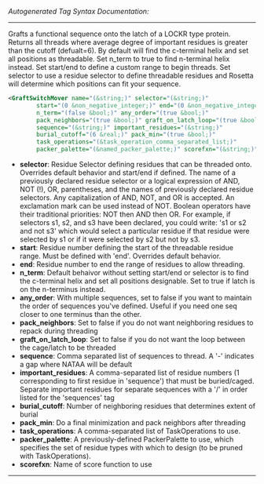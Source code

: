 <!-- THIS IS AN AUTOGENERATED FILE: Don't edit it directly, instead change the schema definition in the code itself. -->

_Autogenerated Tag Syntax Documentation:_

---
Grafts a functional sequence onto the latch of a LOCKR type protein. Returns all threads where average degree of important residues is greater than the cutoff (defualt=6).  By default will find the c-terminal helix and set all positions as threadable.  Set n_term to true to find n-terminal helix instead.  Set start/end to define a custom range to begin threads.  Set selector to use a residue selector to define threadable residues and Rosetta will determine which positions can fit your sequence.

```xml
<GraftSwitchMover name="(&string;)" selector="(&string;)"
        start="(0 &non_negative_integer;)" end="(0 &non_negative_integer;)"
        n_term="(false &bool;)" any_order="(true &bool;)"
        pack_neighbors="(true &bool;)" graft_on_latch_loop="(true &bool;)"
        sequence="(&string;)" important_residues="(&string;)"
        burial_cutoff="(6 &real;)" pack_min="(true &bool;)"
        task_operations="(&task_operation_comma_separated_list;)"
        packer_palette="(&named_packer_palette;)" scorefxn="(&string;)" />
```

-   **selector**: Residue Selector defining residues that can be threaded onto.  Overrides default behavior and start/end if defined. The name of a previously declared residue selector or a logical expression of AND, NOT (!), OR, parentheses, and the names of previously declared residue selectors. Any capitalization of AND, NOT, and OR is accepted. An exclamation mark can be used instead of NOT. Boolean operators have their traditional priorities: NOT then AND then OR. For example, if selectors s1, s2, and s3 have been declared, you could write: 's1 or s2 and not s3' which would select a particular residue if that residue were selected by s1 or if it were selected by s2 but not by s3.
-   **start**: Residue number defining the start of the threadable residue range.  Must be defined with 'end'. Overrides default behavior.
-   **end**: Residue number to end the range of residues to allow threading.
-   **n_term**: Default behaivor without setting start/end or selector is to find the c-terminal helix and set all positions designable.  Set to true if latch is on the n-terminus instead.
-   **any_order**: With multiple sequences, set to false if you want to maintain the order of sequences you've defined.  Useful if you need one seq closer to one terminus than the other.
-   **pack_neighbors**: Set to false if you do not want neighboring residues to repack during threading
-   **graft_on_latch_loop**: Set to false if you do not want the loop between the cage/latch to be threaded
-   **sequence**: Comma separated list of sequences to thread. A '-' indicates a gap where NATAA will be default
-   **important_residues**: A comma-separated list of residue numbers (1 corresponding to first residue in 'sequence') that must be buried/caged. Separate important residues for separate sequences with a '/' in order listed for the 'sequences' tag
-   **burial_cutoff**: Number of neighboring residues that determines extent of burial
-   **pack_min**: Do a final minimization and pack neighbors after threading
-   **task_operations**: A comma-separated list of TaskOperations to use.
-   **packer_palette**: A previously-defined PackerPalette to use, which specifies the set of residue types with which to design (to be pruned with TaskOperations).
-   **scorefxn**: Name of score function to use

---
